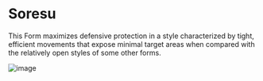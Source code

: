 # Soresu
This Form maximizes defensive protection in a style characterized by tight, efficient movements that expose minimal target areas when compared with the relatively open styles of some other forms.


![image](https://user-images.githubusercontent.com/104178930/164858536-b39108c3-46e5-4705-8331-d74f90e92c53.png)
